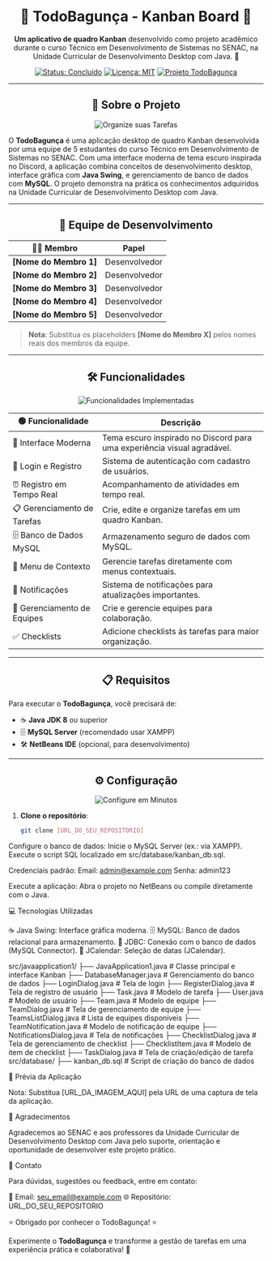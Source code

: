 <h1 align="center">🌟 TodoBagunça - Kanban Board 🌟</h1>

<p align="center">
  <strong>Um aplicativo de quadro Kanban</strong> desenvolvido como projeto acadêmico durante o curso Técnico em Desenvolvimento de Sistemas no SENAC, na Unidade Curricular de Desenvolvimento Desktop com Java. 🚀
</p>

<p align="center">
  <a href="https://shields.io"><img src="https://img.shields.io/badge/Status-Concluído-green?style=flat-square" alt="Status: Concluído"></a>
  <a href="https://shields.io"><img src="https://img.shields.io/badge/Licença-MIT-blue?style=flat-square" alt="Licença: MIT"></a>
  <a href="https://shields.io"><img src="https://img.shields.io/badge/Projeto-TodoBagunça-orange?style=for-the-badge" alt="Projeto TodoBagunça"></a>
</p>

---

<h2 align="center">📖 Sobre o Projeto</h2>

<p align="center">
  <img src="https://img.shields.io/badge/🔥-Organize_suas_Tarefas-red?style=for-the-badge" alt="Organize suas Tarefas">
</p>

O **TodoBagunça** é uma aplicação desktop de quadro Kanban desenvolvida por uma equipe de 5 estudantes do curso Técnico em Desenvolvimento de Sistemas no SENAC. Com uma interface moderna de tema escuro inspirada no Discord, a aplicação combina conceitos de desenvolvimento desktop, interface gráfica com **Java Swing**, e gerenciamento de banco de dados com **MySQL**. O projeto demonstra na prática os conhecimentos adquiridos na Unidade Curricular de Desenvolvimento Desktop com Java.

---

<h2 align="center">👥 Equipe de Desenvolvimento</h2>

| 🧑‍💻 Membro | Papel |
|-------------|-------|
| **[Nome do Membro 1]** | Desenvolvedor |
| **[Nome do Membro 2]** | Desenvolvedor |
| **[Nome do Membro 3]** | Desenvolvedor |
| **[Nome do Membro 4]** | Desenvolvedor |
| **[Nome do Membro 5]** | Desenvolvedor |

> **Nota**: Substitua os placeholders **[Nome do Membro X]** pelos nomes reais dos membros da equipe.

---

<h2 align="center">🛠️ Funcionalidades</h2>

<p align="center">
  <img src="https://img.shields.io/badge/✅-Funcionalidades_Implementadas-blueviolet?style=for-the-badge" alt="Funcionalidades Implementadas">
</p>

| 🟢 Funcionalidade | Descrição |
|-------------------|-----------|
| 🎨 Interface Moderna | Tema escuro inspirado no Discord para uma experiência visual agradável. |
| 🔐 Login e Registro | Sistema de autenticação com cadastro de usuários. |
| ⏰ Registro em Tempo Real | Acompanhamento de atividades em tempo real. |
| 📋 Gerenciamento de Tarefas | Crie, edite e organize tarefas em um quadro Kanban. |
| 🗄️ Banco de Dados MySQL | Armazenamento seguro de dados com MySQL. |
| 📍 Menu de Contexto | Gerencie tarefas diretamente com menus contextuais. |
| 🔔 Notificações | Sistema de notificações para atualizações importantes. |
| 👥 Gerenciamento de Equipes | Crie e gerencie equipes para colaboração. |
| ✅ Checklists | Adicione checklists às tarefas para maior organização. |

---

<h2 align="center">📋 Requisitos</h2>

Para executar o **TodoBagunça**, você precisará de:

- ☕ **Java JDK 8** ou superior
- 🗄️ **MySQL Server** (recomendado usar XAMPP)
- 🛠️ **NetBeans IDE** (opcional, para desenvolvimento)

---

<h2 align="center">⚙️ Configuração</h2>

<p align="center">
  <img src="https://img.shields.io/badge/🚀-Configure_em_Minutos-brightgreen?style=for-the-badge" alt="Configure em Minutos">
</p>

1. **Clone o repositório**:
   ```bash
   git clone [URL_DO_SEU_REPOSITORIO]


Configure o banco de dados:
Inicie o MySQL Server (ex.: via XAMPP).
Execute o script SQL localizado em src/database/kanban_db.sql.


Credenciais padrão:
Email: admin@example.com
Senha: admin123


Execute a aplicação:
Abra o projeto no NetBeans ou compile diretamente com o Java.




💻 Tecnologias Utilizadas


  
  
  
  



☕ Java Swing: Interface gráfica moderna.
🗄️ MySQL: Banco de dados relacional para armazenamento.
🔗 JDBC: Conexão com o banco de dados (MySQL Connector).
📅 JCalendar: Seleção de datas (JCalendar).


src/javaapplication1/
├── JavaApplication1.java       # Classe principal e interface Kanban
├── DatabaseManager.java        # Gerenciamento do banco de dados
├── LoginDialog.java            # Tela de login
├── RegisterDialog.java         # Tela de registro de usuário
├── Task.java                   # Modelo de tarefa
├── User.java                   # Modelo de usuário
├── Team.java                   # Modelo de equipe
├── TeamDialog.java             # Tela de gerenciamento de equipe
├── TeamsListDialog.java        # Lista de equipes disponíveis
├── TeamNotification.java       # Modelo de notificação de equipe
├── NotificationsDialog.java    # Tela de notificações
├── ChecklistDialog.java        # Tela de gerenciamento de checklist
├── ChecklistItem.java          # Modelo de item de checklist
├── TaskDialog.java             # Tela de criação/edição de tarefa
src/database/
├── kanban_db.sql               # Script de criação do banco de dados


📸 Prévia da Aplicação


  



Nota: Substitua [URL_DA_IMAGEM_AQUI] pela URL de uma captura de tela da aplicação.


🙏 Agradecimentos


  


Agradecemos ao SENAC e aos professores da Unidade Curricular de Desenvolvimento Desktop com Java pelo suporte, orientação e oportunidade de desenvolver este projeto prático.

📧 Contato

Para dúvidas, sugestões ou feedback, entre em contato:

📩 Email: seu_email@example.com
🌐 Repositório: URL_DO_SEU_REPOSITORIO


⭐ Obrigado por conhecer o TodoBagunça! ⭐


  



  Experimente o **TodoBagunça** e transforme a gestão de tarefas em uma experiência prática e colaborativa! 🎉

```
